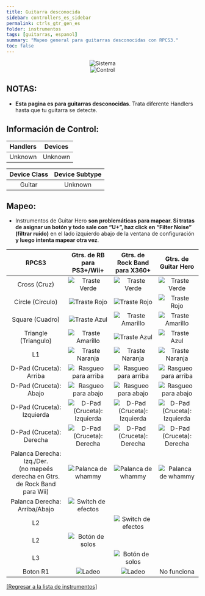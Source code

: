 ```yaml
---
title: Guitarra desconocida
sidebar: controllers_es_sidebar
permalink: ctrls_gtr_gen_es
folder: instrumentos
tags: [guitarras, espanol]
summary: "Mapeo general para guitarras desconocidas con RPCS3."
toc: false
---
```


<div align="center"> <img src="https://carlmylo.github.io/docu-rpcs3/images/instruments/plat/myst.png" alt="Sistema" title="Sistema"></div>

<div align="center"> <img src="https://carlmylo.github.io/docu-rpcs3/images/instruments/cont/mystcontrollers.png" alt="Control" title="Control"></div>

## NOTAS:  

* **Esta pagina es para guitarras desconocidas**. Trata diferente Handlers hasta que tu guitarra se detecte.

## Información de Control:

| Handlers | Devices |
|:------------------:|:---------------------:|
| Unknown | Unknown |

| Device Class | Device Subtype |
|:------------------:|:---------------------:|
| Guitar | Unknown |


## Mapeo: 
 
* Instrumentos de Guitar Hero **son problemáticas para mapear. Si tratas de asignar un botón y todo sale con “U+”, haz click en “Filter Noise” (filtrar ruido)** en el lado izquierdo abajo de la ventana de configuración **y luego intenta mapear otra vez**.

| **RPCS3**          | **Gtrs. de RB para PS3+/Wii+** | **Gtrs. de Rock Band para X360+** | **Gtrs. de Guitar Hero** |
|:------------------:|:---------------------:|:---------------------:|:-----------------------:|
| Cross (Cruz) | ![Traste Verde](https://carlmylo.github.io/docu-rpcs3/images/btns/gtrs/gf.png "Traste Verde") | ![Traste Verde](https://carlmylo.github.io/docu-rpcs3/images/btns/gtrs/gf.png "Traste Verde") | ![Traste Verde](https://carlmylo.github.io/docu-rpcs3/images/btns/gtrs/gf.png "Traste Verde") |
| Circle (Circulo) | ![Traste Rojo](https://carlmylo.github.io/docu-rpcs3/images/btns/gtrs/rf.png "Traste Rojo") | ![Traste Rojo](https://carlmylo.github.io/docu-rpcs3/images/btns/gtrs/rf.png "Traste Rojo") | ![Traste Rojo](https://carlmylo.github.io/docu-rpcs3/images/btns/gtrs/rf.png "Traste Rojo") |
| Square (Cuadro) | ![Traste Azul](https://carlmylo.github.io/docu-rpcs3/images/btns/gtrs/bf.png "Traste Azul") | ![Traste Amarillo](https://carlmylo.github.io/docu-rpcs3/images/btns/gtrs/yf.png "Traste Amarillo") | ![Traste Amarillo](https://carlmylo.github.io/docu-rpcs3/images/btns/gtrs/yf.png "Traste Amarillo") |
| Triangle (Triangulo) | ![Traste Amarillo](https://carlmylo.github.io/docu-rpcs3/images/btns/gtrs/yf.png "Traste Amarillo") | ![Traste Azul](https://carlmylo.github.io/docu-rpcs3/images/btns/gtrs/bf.png "Traste Azul") | ![Traste Azul](https://carlmylo.github.io/docu-rpcs3/images/btns/gtrs/bf.png "Traste Azul") |
| L1 | ![Traste Naranja](https://carlmylo.github.io/docu-rpcs3/images/btns/gtrs/of.png "Traste Naranja") | ![Traste Naranja](https://carlmylo.github.io/docu-rpcs3/images/btns/gtrs/of.png "Traste Naranja") | ![Traste Naranja](https://carlmylo.github.io/docu-rpcs3/images/btns/gtrs/of.png "Traste Naranja") |
| D-Pad (Cruceta): Arriba | ![Rasgueo para arriba](https://carlmylo.github.io/docu-rpcs3/images/btns/gtrs/sbu.png "Rasgueo para arriba") | ![Rasgueo para arriba](https://carlmylo.github.io/docu-rpcs3/images/btns/gtrs/sbu.png "Rasgueo para arriba") | ![Rasgueo para arriba](https://carlmylo.github.io/docu-rpcs3/images/btns/gtrs/sbu.png "Rasgueo para arriba") |
| D-Pad (Cruceta): Abajo | ![Rasgueo para abajo](https://carlmylo.github.io/docu-rpcs3/images/btns/gtrs/sbd.png "Rasgueo para abajo") | ![Rasgueo para abajo](https://carlmylo.github.io/docu-rpcs3/images/btns/gtrs/sbd.png "Rasgueo para abajo") | ![Rasgueo para abajo](https://carlmylo.github.io/docu-rpcs3/images/btns/gtrs/sbd.png "Rasgueo para abajo") |
| D-Pad (Cruceta): Izquierda | ![D-Pad (Cruceta): Izquierda](https://carlmylo.github.io/docu-rpcs3/images/btns/gtrs/dpl.png "D-Pad (Cruceta): Izquierda") | ![D-Pad (Cruceta): Izquierda](https://carlmylo.github.io/docu-rpcs3/images/btns/gtrs/dpl.png "D-Pad (Cruceta): Izquierda") | ![D-Pad (Cruceta): Izquierda](https://carlmylo.github.io/docu-rpcs3/images/btns/gtrs/dpl.png "D-Pad (Cruceta): Izquierda") |
| D-Pad (Cruceta): Derecha | ![D-Pad (Cruceta): Derecha](https://carlmylo.github.io/docu-rpcs3/images/btns/gtrs/dpr.png "D-Pad (Cruceta): Derecha") | ![D-Pad (Cruceta): Derecha](https://carlmylo.github.io/docu-rpcs3/images/btns/gtrs/dpr.png "D-Pad (Cruceta): Derecha") | ![D-Pad (Cruceta): Derecha](https://carlmylo.github.io/docu-rpcs3/images/btns/gtrs/dpr.png "D-Pad (Cruceta): Derecha") |
| Palanca Derecha: <br/> Izq./Der. <br/> (no mapeés derecha en Gtrs. de Rock Band para Wii) | ![Palanca de whammy](https://carlmylo.github.io/docu-rpcs3/images/btns/gtrs/wb.png "Palanca de whammy") | ![Palanca de whammy](https://carlmylo.github.io/docu-rpcs3/images/btns/gtrs/wb.png "Palanca de whammy") | ![Palanca de whammy](https://carlmylo.github.io/docu-rpcs3/images/btns/gtrs/wb.png "Palanca de whammy") |
| Palanca Derecha: Arriba/Abajo | ![Switch de efectos](https://carlmylo.github.io/docu-rpcs3/images/btns/gtrs/fx.png "Switch de efectos") | | |
| L2 | | ![Switch de efectos](https://carlmylo.github.io/docu-rpcs3/images/btns/gtrs/fx.png "Switch de efectos") | |
| L2 | ![Botón de solos](https://carlmylo.github.io/docu-rpcs3/images/btns/gtrs/solo.png "Botón de solos") | | |
| L3 | | ![Botón de solos](https://carlmylo.github.io/docu-rpcs3/images/btns/gtrs/solo.png "Botón de solos") | |
| Boton R1 | ![Ladeo](https://carlmylo.github.io/docu-rpcs3/images/btns/gtrs/ts.png "Ladeo") | ![Ladeo](https://carlmylo.github.io/docu-rpcs3/images/btns/gtrs/ts.png "Ladeo") | No funciona |

[[Regresar a la lista de instrumentos]](https://carlmylo.github.io/docu-rpcs3/ctrls_es#lista-de-instrumentos)